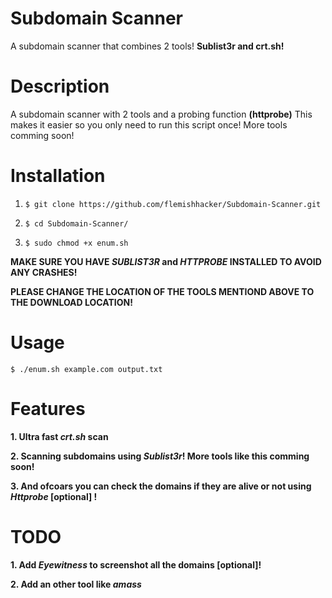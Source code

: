 # Subdomain Scanner
A subdomain scanner that combines 2 tools! **Sublist3r and crt.sh!**

# Description
A subdomain scanner with 2 tools and a probing function **(httprobe)**
This makes it easier so you only need to run this script once! More tools comming soon! 

# Installation
1. `$ git clone https://github.com/flemishhacker/Subdomain-Scanner.git`

2. `$ cd Subdomain-Scanner/`

3. `$ sudo chmod +x enum.sh`

**MAKE SURE YOU HAVE *SUBLIST3R* and *HTTPROBE* INSTALLED TO AVOID ANY CRASHES!**

**PLEASE CHANGE THE LOCATION OF THE TOOLS MENTIOND ABOVE TO THE DOWNLOAD LOCATION!**

# Usage

`$ ./enum.sh example.com output.txt`

# Features

**1. Ultra fast *crt.sh* scan**

**2. Scanning subdomains using *Sublist3r*! More tools like this comming soon!**

**3. And ofcoars you can check the domains if they are alive or not using *Httprobe* [optional] !**


# TODO
**1. Add *Eyewitness* to screenshot all the domains [optional]!**

**2. Add an other tool like *amass***
